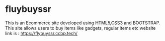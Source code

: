 # fluybuyssr
This is an Ecommerce site developed using HTML5,CSS3 and  BOOTSTRAP. This site allows users to buy items like gadgets, regular items etc
website link is : https://flybuyssr.ccbp.tech/
